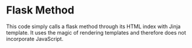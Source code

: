 # Flask Method
This code simply calls a flask method through its HTML index with Jinja template. It uses the magic of rendering templates and therefore does not incorporate JavaScript.
